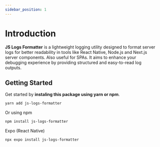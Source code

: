 ```yaml
---
sidebar_position: 1
---
```


# Introduction

**JS Logs Formatter** is a lightweight logging utility designed to format server logs for better readability in tools like React Native, Node.js and Next.js server components. Also useful for SPAs. It aims to enhance your debugging experience by providing structured and easy-to-read log outputs.

## Getting Started

Get started by **instaling this package using yarn or npm**.

```bash
yarn add js-logs-formatter
```

Or using npm

```bash
npm install js-logs-formatter
```

Expo (React Native)

```bash
npx expo install js-logs-formatter
```
